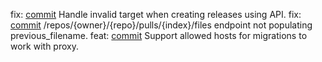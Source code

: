 fix: [commit](https://codeberg.org/forgejo/forgejo/commit/eb765dabfd43e353bd2208e8375b102935d0f103) Handle invalid target when creating releases using API.
fix: [commit](https://codeberg.org/forgejo/forgejo/commit/5af168fb92e5dd3b0c81d97ba27a6f19739bef18) /repos/{owner}/{repo}/pulls/{index}/files endpoint not populating previous_filename.
feat: [commit](https://codeberg.org/forgejo/forgejo/commit/2da0ebbd2314f12b287694c378a888311dd337bc) Support allowed hosts for migrations to work with proxy.

